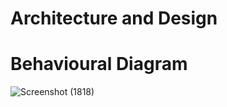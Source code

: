 # Architecture and Design
# Behavioural Diagram


![Screenshot (1818)](https://user-images.githubusercontent.com/94281930/143091930-efbaf652-90f8-4275-88e8-23a07f5093bc.png)
